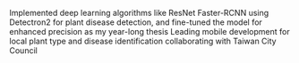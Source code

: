 Implemented deep learning algorithms like ResNet Faster-RCNN using Detectron2 for plant disease detection, and fine-tuned the model for enhanced precision as my year-long thesis
Leading mobile development for local plant type and disease identification collaborating with Taiwan City Council
